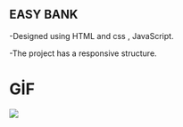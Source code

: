 ## EASY BANK 

-Designed using HTML and css , JavaScript.

-The project has a responsive structure.


# GİF

<img src="screen.mp4"/>